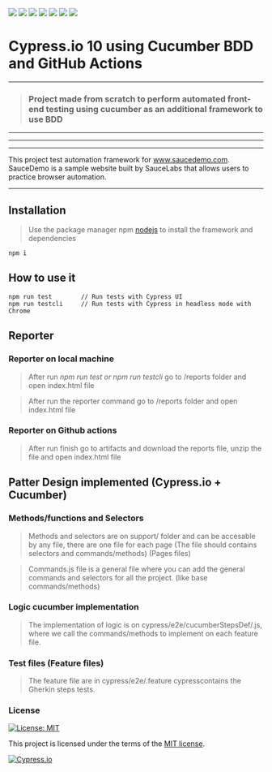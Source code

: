 ![](https://img.shields.io/badge/Gmail-D14836?style=for-the-badge&logo=gmail&logoColor=white)
![](https://img.shields.io/badge/LinkedIn-0077B5?style=for-the-badge&logo=linkedin&logoColor=white)
![](https://img.shields.io/badge/GitHub-100000?style=for-the-badge&logo=github&logoColor=white)
![](https://img.shields.io/badge/JavaScript-323330?style=for-the-badge&logo=javascript&logoColor=F7DF1E)
![](https://img.shields.io/badge/HTML-239120?style=for-the-badge&logo=html5&logoColor=white)
![](https://img.shields.io/badge/CSS-239120?&style=for-the-badge&logo=css3&logoColor=white)
![](https://img.shields.io/badge/Node.js-43853D?style=for-the-badge&logo=node.js&logoColor=white)

# Cypress.io 10 using Cucumber BDD and GitHub Actions

---

> ### Project made from scratch to perform automated front-end testing using cucumber as an additional framework to use BDD

---

---

---

This project test automation framework for www.saucedemo.com. SauceDemo is a sample website built by SauceLabs that allows users to practice browser automation.

---

## Installation

> Use the package manager npm [nodejs](https://nodejs.org/en/) to install the framework and dependencies

```
npm i
```

## How to use it

```
npm run test        // Run tests with Cypress UI
npm run testcli     // Run tests with Cypress in headless mode with Chrome
```

## Reporter

### Reporter on local machine

> After run _npm run test or npm run testcli_ go to /reports folder and open index.html file

> After run the reporter command go to /reports folder and open index.html file

### Reporter on Github actions

> After run finish go to artifacts and download the reports file, unzip the file and open index.html file

## Patter Design implemented (Cypress.io + Cucumber)

### Methods/functions and Selectors

> Methods and selectors are on support/ folder and can be accesable by any file, there are one file for each page (The file should contains selectors and commands/methods) (Pages files)

> Commands.js file is a general file where you can add the general commands and selectors for all the project. (like base commands/methods)

### Logic cucumber implementation

> The implementation of logic is on cypress/e2e/cucumberStepsDef/.js, where we call the commands/methods to implement on each feature file.

### Test files (Feature files)

> The feature file are in cypress/e2e/.feature cypresscontains the Gherkin steps tests.

### License

[![License: MIT](https://img.shields.io/badge/License-MIT-yellow.svg)](https://opensource.org/licenses/MIT)

This project is licensed under the terms of the [MIT license](/LICENSE).

[![Cypress.io](https://img.shields.io/badge/Tested%20with-Cypress-04C38E.svg)](https://www.cypress.io/)
